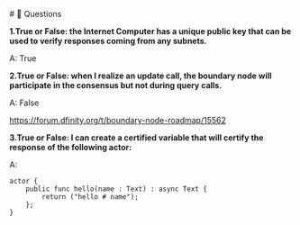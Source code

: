  #<a id="questions"> 🙋 Questions </a>

**1.True or False: the Internet Computer has a unique public key that can be used to verify responses coming from any subnets.**

A: True

**2.True or False: when I realize an update call, the boundary node will participate in the consensus but not during query calls.**

A: False 

https://forum.dfinity.org/t/boundary-node-roadmap/15562


**3.True or False: I can create a certified variable that will certify the response of the following actor:** 

A: 
```
actor {
    public func hello(name : Text) : async Text {
        return ("hello # name");
    };
}
```
